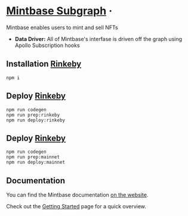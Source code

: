 # [Mintbase Subgraph](https://mintbase.io) &middot; 

Mintbase enables users to mint and sell NFTs

* **Data Driver:** All of Mintbase's interfase is driven off the graph using Apollo Subscription hooks


## Installation [Rinkeby](https://thegraph.com/explorer/subgraph/nategeier/mint-factory)

```
npm i
```

## Deploy [Rinkeby](https://thegraph.com/explorer/subgraph/nategeier/mint-factory)
```
npm run codegen
npm run prep:rinkeby
npm run deploy:rinkeby
```


## Deploy [Rinkeby](https://thegraph.com/explorer/subgraph/nategeier/mintbase)
```
npm run codegen
npm run prep:mainnet
npm run deploy:mainnet
```


## Documentation

You can find the Mintbase documentation [on the website](https://docs.mintbase.io).  

Check out the [Getting Started](https://reactjs.org/docs/getting-started.html) page for a quick overview.
